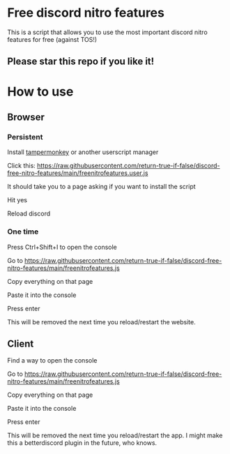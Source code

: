 # Free discord nitro features

This is a script that allows you to use the most important discord nitro features for free (against TOS!)

## Please star this repo if you like it!

# How to use

## Browser

### Persistent
Install [tampermonkey](https://www.tampermonkey.net/) or another userscript manager

Click this: https://raw.githubusercontent.com/return-true-if-false/discord-free-nitro-features/main/freenitrofeatures.user.js

It should take you to a page asking if you want to install the script

Hit yes

Reload discord


### One time
Press Ctrl+Shift+I to open the console

Go to https://raw.githubusercontent.com/return-true-if-false/discord-free-nitro-features/main/freenitrofeatures.js

Copy everything on that page

Paste it into the console

Press enter

This will be removed the next time you reload/restart the website.

## Client
Find a way to open the console

Go to https://raw.githubusercontent.com/return-true-if-false/discord-free-nitro-features/main/freenitrofeatures.js

Copy everything on that page

Paste it into the console

Press enter

This will be removed the next time you reload/restart the app. I might make this a betterdiscord plugin in the future, who knows.
